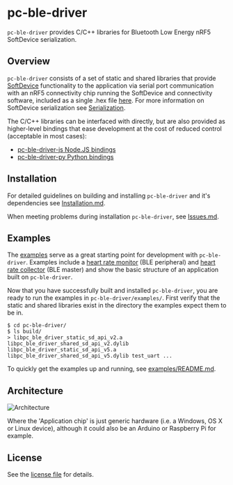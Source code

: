 # pc-ble-driver

`pc-ble-driver` provides C/C++ libraries for Bluetooth Low Energy nRF5 SoftDevice serialization.

## Overview
`pc-ble-driver` consists of a set of static and shared libraries that provide [SoftDevice](http://infocenter.nordicsemi.com/topic/com.nordic.infocenter.softdevices52/dita/nrf52/softdevices.html?cp=2_3) functionality to the application via serial port communication with an nRF5 connectivity chip running the SoftDevice and connectivity software, included as a single .hex file [here](./hex/). For more information on SoftDevice serialization see [Serialization](http://infocenter.nordicsemi.com/topic/com.nordic.infocenter.sdk5.v14.0.0/lib_serialization.html?cp=4_0_0_3_33).

The C/C++ libraries can be interfaced with directly, but are also provided as higher-level bindings that ease development at the cost of reduced control (acceptable in most cases):

* [pc-ble-driver-js Node.JS bindings](https://github.com/NordicSemiconductor/pc-ble-driver-js)
* [pc-ble-driver-py Python bindings](https://github.com/NordicSemiconductor/pc-ble-driver-py)

## Installation

For detailed guidelines on building and installing `pc-ble-driver` and it's dependencies see [Installation.md](./Installation.md).

When meeting problems during installation `pc-ble-driver`, see [Issues.md](./issues/Issues.md).

## Examples

The [examples](./examples) serve as a great starting point for development with `pc-ble-driver`. Examples include a [heart rate monitor](./examples/heart_rate_monitor/) (BLE peripheral) and [heart rate collector](./examples/heart_rate_collector/) (BLE master) and show the basic structure of an application built on `pc-ble-driver`.

Now that you have successfully built and installed `pc-ble-driver`, you are ready to run the examples in `pc-ble-driver/examples/`. First verify that the static and shared libraries exist in the directory the examples expect them to be in.

    $ cd pc-ble-driver/
    $ ls build/
    > libpc_ble_driver_static_sd_api_v2.a libpc_ble_driver_shared_sd_api_v2.dylib libpc_ble_driver_static_sd_api_v5.a  libpc_ble_driver_shared_sd_api_v5.dylib test_uart ...

To quickly get the examples up and running, see [examples/README.md](./examples/README.md).

## Architecture

![Architecture](https://infocenter.nordicsemi.com/topic/com.nordic.infocenter.sdk5.v14.0.0/architecture_overview_serialization.svg)

Where the 'Application chip' is just generic hardware (i.e. a Windows, OS X or Linux device), although it could also be an Arduino or Raspberry Pi for example.

## License

See the [license file](./LICENSE) for details.
